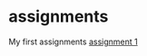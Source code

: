 # assignments
My first assignments
[assignment 1](https://github.com/Ruben97b/assignments/blob/master/Assignment_week_2%20(3).ipynb)
